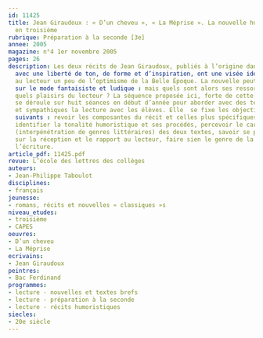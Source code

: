 ```yaml
---
id: 11425
title: Jean Giraudoux : « D’un cheveu », « La Méprise ». La nouvelle humoristique
  en troisième
rubrique: Préparation à la seconde [3e]
annee: 2005
magazine: n°4 1er novembre 2005
pages: 26
description: Les deux récits de Jean Giraudoux, publiés à l’origine dans la presse,
  avec une liberté de ton, de forme et d’inspiration, ont une visée identique : procurer
  au lecteur un peu de l’optimisme de la Belle Époque. La nouvelle peut donc s’écrire
  sur le mode fantaisiste et ludique : mais quels sont alors ses ressorts et pour
  quels plaisirs du lecteur ? La séquence proposée ici, forte de cette problématique,
  se déroule sur huit séances en début d’année pour aborder avec des textes courts
  et sympathiques la lecture avec les élèves. Elle  se fixe les objectifs didactiques
  suivants : revoir les composantes du récit et celles plus spécifiques du récit court,
  identifier la tonalité humoristique et ses procédés, percevoir le caractère hybride
  (interpénétration de genres littéraires) des deux textes, savoir se poser des questions
  sur la réception et le rapport au lecteur, faire sien le genre de la nouvelle par
  l’écriture.
article_pdf: 11425.pdf
revue: L’école des lettres des collèges
auteurs:
- Jean-Philippe Taboulot
disciplines:
- français
jeunesse:
- romans, récits et nouvelles « classiques »s
niveau_etudes:
- troisième
- CAPES
oeuvres:
- D’un cheveu
- La Méprise
ecrivains:
- Jean Giraudoux
peintres:
- Bac Ferdinand
programmes:
- lecture - nouvelles et textes brefs
- lecture - préparation à la seconde
- lecture - récits humoristiques
siecles:
- 20e siècle
---
```

